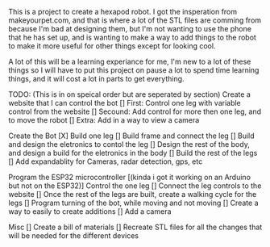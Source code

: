 This is a project to create a hexapod robot. I got the insperation from makeyourpet.com, and that is where a lot of the STL files are comming from because I'm bad at designing them, but I'm not wanting to use the phone that he has set up, and is wanting to make a way to add things to the robot to make it more useful for other things except for looking cool.

A lot of this will be a learning experiance for me, I'm new to a lot of these things so I will have to put this project on pause a lot to spend time learning things, and it will cost a lot in parts to get everything.

TODO: (This is in on speical order but are seperated by section)
Create a website that I can control the bot
    [] First: Control one leg with variable control from the website
    [] Secound: Add control for more then one leg, and to move the robot
    [] Extra: Add in a way to view a camera

Create the Bot
    [X] Build one leg
    [] Build frame and connect the leg
    [] Build and design the eletronics to contol the leg
    [] Design the rest of the body, and design a build for the eletronics in the body
    [] Build the rest of the legs
    [] Add expandablity for Cameras, radar detection, gps, etc

Program the ESP32 microcontroller
    [(kinda i got it working on an Arduino but not on the ESP32)] Control the one leg
    [] Connect the leg controls to the website
    [] Once the rest of the legs are built, create a walking cycle for the legs
    [] Program turning of the bot, while moving and not moving
    [] Create a way to easily to create additions
    [] Add a camera

Misc
    [] Create a bill of materials
    [] Recreate STL files for all the changes that will be needed for the different devices
    